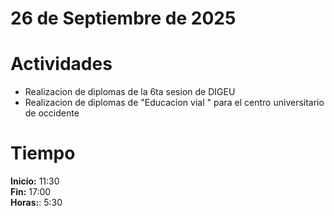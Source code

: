 # 26 de Septiembre de 2025

# Actividades

- Realizacion de diplomas de la 6ta sesion de DIGEU
- Realizacion de diplomas de "Educacion vial " para el centro universitario de occidente

# Tiempo

**Inicio:** 11:30  
**Fin:** 17:00  
**Horas:**: 5:30
